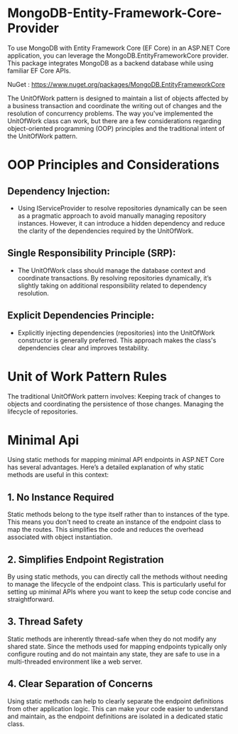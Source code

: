 # MongoDB-Entity-Framework-Core-Provider
To use MongoDB with Entity Framework Core (EF Core) in an ASP.NET Core application, you can leverage the MongoDB.EntityFrameworkCore provider. This package integrates MongoDB as a backend database while using familiar EF Core APIs.

NuGet : https://www.nuget.org/packages/MongoDB.EntityFrameworkCore

The UnitOfWork pattern is designed to maintain a list of objects affected by a business transaction and coordinate the writing out of changes and the resolution of concurrency problems. The way you've implemented the UnitOfWork class can work, but there are a few considerations regarding object-oriented programming (OOP) principles and the traditional intent of the UnitOfWork pattern.

# OOP Principles and Considerations
## Dependency Injection:
* Using IServiceProvider to resolve repositories dynamically can be seen as a pragmatic approach to avoid manually managing repository instances.
However, it can introduce a hidden dependency and reduce the clarity of the dependencies required by the UnitOfWork.

## Single Responsibility Principle (SRP):
* The UnitOfWork class should manage the database context and coordinate transactions. By resolving repositories dynamically, it’s slightly taking on additional responsibility related to dependency resolution.

## Explicit Dependencies Principle:
* Explicitly injecting dependencies (repositories) into the UnitOfWork constructor is generally preferred. This approach makes the class's dependencies clear and improves testability.

# Unit of Work Pattern Rules
The traditional UnitOfWork pattern involves:
Keeping track of changes to objects and coordinating the persistence of those changes.
Managing the lifecycle of repositories.

# Minimal Api
Using static methods for mapping minimal API endpoints in ASP.NET Core has several advantages. Here’s a detailed explanation of why static methods are useful in this context:

## 1. No Instance Required
Static methods belong to the type itself rather than to instances of the type. This means you don't need to create an instance of the endpoint class to map the routes. This simplifies the code and reduces the overhead associated with object instantiation.

## 2. Simplifies Endpoint Registration
By using static methods, you can directly call the methods without needing to manage the lifecycle of the endpoint class. This is particularly useful for setting up minimal APIs where you want to keep the setup code concise and straightforward.

## 3. Thread Safety
Static methods are inherently thread-safe when they do not modify any shared state. Since the methods used for mapping endpoints typically only configure routing and do not maintain any state, they are safe to use in a multi-threaded environment like a web server.

## 4. Clear Separation of Concerns
Using static methods can help to clearly separate the endpoint definitions from other application logic. This can make your code easier to understand and maintain, as the endpoint definitions are isolated in a dedicated static class.
